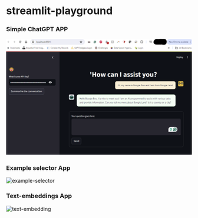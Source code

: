 # streamlit-playground

### Simple ChatGPT APP

![simple-chat-gpt](chatgpt_clone_app/simple_chatGPT.png)

### Example selector App

![example-selector](example_selectors_app/es_app.png)

### Text-embeddings App

![text-embedding](example_selectors_app/te_app.png)